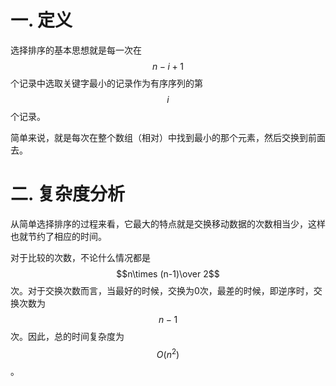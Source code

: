# 一. 定义

选择排序的基本思想就是每一次在$$n-i+1$$个记录中选取关键字最小的记录作为有序序列的第$$i$$个记录。

简单来说，就是每次在整个数组（相对）中找到最小的那个元素，然后交换到前面去。



# 二. 复杂度分析

从简单选择排序的过程来看，它最大的特点就是交换移动数据的次数相当少，这样也就节约了相应的时间。

对于比较的次数，不论什么情况都是$$n\times (n-1)\over 2$$次。对于交换次数而言，当最好的时候，交换为0次，最差的时候，即逆序时，交换次数为$$n-1$$次。因此，总的时间复杂度为$$O(n^2)$$。

